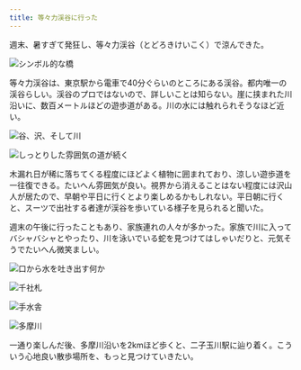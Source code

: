 ```yaml
---
title: 等々力渓谷に行った
---
```

週末、暑すぎて発狂し、等々力渓谷（とどろきけいこく）で涼んできた。

![](https://lh6.googleusercontent.com/oN8tG1aGEfg8QBmjNbVQJdS17RJ8dgMQM4Aifh4jKpOQZFZxHBhRUN_1o5H8hPvb2HcpGn4PDFbnzm8SFkTmAq19VIQntklm0OTbm6W1NjBqvIPly6ZRCfrz4uv4aH0JwZ2O3zzmec08h3I2V5XbO8JNwBIn4gu0V-b8AnqeV61Joq3uhErDi10rhg "シンボル的な橋")

等々力渓谷は、東京駅から電車で40分ぐらいのところにある渓谷。都内唯一の渓谷らしい。渓谷のプロではないので、詳しいことは知らない。崖に挟まれた川沿いに、数百メートルほどの遊歩道がある。川の水には触れられそうなほど近い。

![](https://lh3.googleusercontent.com/Rp2XILl84BPTpt9Aub0OoZ9tTTXOcvQGfd3A0zH5vts2Ucj6cjxaFYswdMI-bApHuToTMggJjP1hj0zfLAPn8ln9Rs3TEz24nYNEom51-Z3i9IreggY6Upjh5bDEfhc07IMKAGx4NSHlpoPh5thTippU-2gxy5cA69aMgJOmPFk7aFHtlhd6sibQhQ "谷、沢、そして川")

![](https://lh4.googleusercontent.com/7cjL1nMIqB2lgzZqVYqFoefwFxbl43362yom_-QOB5J67eNCViW1sq-o4ZaayaF6AVdXyGL5B5Rl2yatKwtM-qVSIJUF1hqPgHWuA9zNNe8pggU11yq_xtsQh9S50TIxMKVSl70ZXinNSJnWHhf8_LYZ9UUK-_IUtKBXKwZyiB3wqwTh3TiwbLzSiQ "しっとりした雰囲気の道が続く")

木漏れ日が稀に落ちてくる程度にほどよく植物に囲まれており、涼しい遊歩道を一往復できる。たいへん雰囲気が良い。視界から消えることはない程度には沢山人が居たので、早朝や平日に行くとより楽しめるかもしれない。平日朝に行くと、スーツで出社する者達が渓谷を歩いている様子を見られると聞いた。

週末の午後に行ったこともあり、家族連れの人々が多かった。家族で川に入ってバシャバシャとやったり、川を泳いでいる蛇を見つけてはしゃいだりと、元気そうでたいへん微笑ましい。

![](https://lh6.googleusercontent.com/tCgUXhYv530P6q_oSLI0ZmpoKnftV88Qoe49go4VZwq3yiTDM-QrAtvpq1eFP1PdcduT-AlPXOsRA7aUHpSjyhakQk4YOrrMtJLZu7fqVDr2Dp6qUS6j1tvwOtDk7EI1vurmm7dKVA6sd03tT5NDO2Q4Z-3YJ4M9fE8Ruk4k1ZC1vWeLAp0zZNafsA "口から水を吐き出す何か")

![](https://lh4.googleusercontent.com/Ag3zqLo8tgg1eROpC1jBN6ChrAS8ODxsfgms48NWEePCOv1YEB5T8OiFbfk_RQKBt8stJ2M2LcOCODsSTfLPn-hMlPLH4WiR3hFyWjpBKVF89vloDq-IGfZjAC8VmpQ1svBWyHOpJ5S7jKKEIZWlauszgsthrgHrqvOBn70XOlC4xaYjtFxBJKoujg "千社札")

![](https://lh3.googleusercontent.com/WbVpIitGjpvp1T0Uh90ImQl-bI8_xnPjL7afdrYvUMD47zbVFBA9CfjrNGyxXQ62KLY6n4VgBxyr87bfkNkxN6q-WmdmofBH4blTL57YCnnFaEj-jsLCh2l9yt9ckQSMez_I_II47Jg77khuay7T4yO4-SMg8whd4ze7sPsqa7t4CXqsWPLYOJMZgA "手水舎")

![](https://lh5.googleusercontent.com/S1QgrC5E0ZKq6t_SqBwxhDFDjDCL7C_fp1GA_PYkn4i_td-bo8MBwVkg23X2KVxkKSO5CinP8ki1ki2JBH3bDmnoPq2XkeCHZZSM7pdTkoZMsREfZzuJhkibqCy5mdgzfKw08kqdflSXry9WgBNe0gmQQCcUT2nUMlfQDfMPa6siEEtFYxHU7X5_ww "多摩川")

一通り楽しんだ後、多摩川沿いを2kmほど歩くと、二子玉川駅に辿り着く。こういう心地良い散歩場所を、もっと見つけていきたい。
